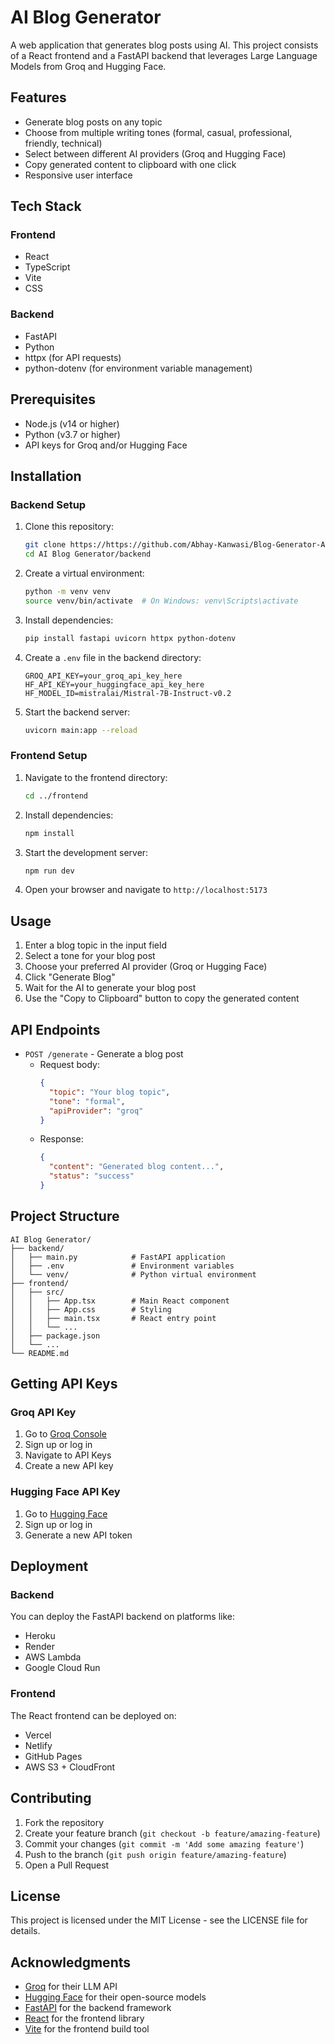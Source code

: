 # AI Blog Generator

A web application that generates blog posts using AI. This project consists of a React frontend and a FastAPI backend that leverages Large Language Models from Groq and Hugging Face.

## Features

- Generate blog posts on any topic
- Choose from multiple writing tones (formal, casual, professional, friendly, technical)
- Select between different AI providers (Groq and Hugging Face)
- Copy generated content to clipboard with one click
- Responsive user interface

## Tech Stack

### Frontend
- React
- TypeScript
- Vite
- CSS

### Backend
- FastAPI
- Python
- httpx (for API requests)
- python-dotenv (for environment variable management)

## Prerequisites

- Node.js (v14 or higher)
- Python (v3.7 or higher)
- API keys for Groq and/or Hugging Face

## Installation

### Backend Setup

1. Clone this repository:
   ```bash
   git clone https://https://github.com/Abhay-Kanwasi/Blog-Generator-AI.git
   cd AI Blog Generator/backend
   ```

2. Create a virtual environment:
   ```bash
   python -m venv venv
   source venv/bin/activate  # On Windows: venv\Scripts\activate
   ```

3. Install dependencies:
   ```bash
   pip install fastapi uvicorn httpx python-dotenv
   ```

4. Create a `.env` file in the backend directory:
   ```
   GROQ_API_KEY=your_groq_api_key_here
   HF_API_KEY=your_huggingface_api_key_here
   HF_MODEL_ID=mistralai/Mistral-7B-Instruct-v0.2
   ```

5. Start the backend server:
   ```bash
   uvicorn main:app --reload
   ```

### Frontend Setup

1. Navigate to the frontend directory:
   ```bash
   cd ../frontend
   ```

2. Install dependencies:
   ```bash
   npm install
   ```

3. Start the development server:
   ```bash
   npm run dev
   ```

4. Open your browser and navigate to `http://localhost:5173`

## Usage

1. Enter a blog topic in the input field
2. Select a tone for your blog post
3. Choose your preferred AI provider (Groq or Hugging Face)
4. Click "Generate Blog"
5. Wait for the AI to generate your blog post
6. Use the "Copy to Clipboard" button to copy the generated content

## API Endpoints

- `POST /generate` - Generate a blog post
  - Request body:
    ```json
    {
      "topic": "Your blog topic",
      "tone": "formal",
      "apiProvider": "groq"
    }
    ```
  - Response:
    ```json
    {
      "content": "Generated blog content...",
      "status": "success"
    }
    ```

## Project Structure

```
AI Blog Generator/
├── backend/
│   ├── main.py            # FastAPI application
│   ├── .env               # Environment variables
│   └── venv/              # Python virtual environment
├── frontend/
│   ├── src/
│   │   ├── App.tsx        # Main React component
│   │   ├── App.css        # Styling
│   │   ├── main.tsx       # React entry point
│   │   └── ...
│   ├── package.json
│   └── ...
└── README.md
```

## Getting API Keys

### Groq API Key
1. Go to [Groq Console](https://console.groq.com)
2. Sign up or log in
3. Navigate to API Keys
4. Create a new API key

### Hugging Face API Key
1. Go to [Hugging Face](https://huggingface.co/settings/tokens)
2. Sign up or log in
3. Generate a new API token

## Deployment

### Backend
You can deploy the FastAPI backend on platforms like:
- Heroku
- Render
- AWS Lambda
- Google Cloud Run

### Frontend
The React frontend can be deployed on:
- Vercel
- Netlify
- GitHub Pages
- AWS S3 + CloudFront

## Contributing

1. Fork the repository
2. Create your feature branch (`git checkout -b feature/amazing-feature`)
3. Commit your changes (`git commit -m 'Add some amazing feature'`)
4. Push to the branch (`git push origin feature/amazing-feature`)
5. Open a Pull Request

## License

This project is licensed under the MIT License - see the LICENSE file for details.

## Acknowledgments

- [Groq](https://groq.com/) for their LLM API
- [Hugging Face](https://huggingface.co/) for their open-source models
- [FastAPI](https://fastapi.tiangolo.com/) for the backend framework
- [React](https://reactjs.org/) for the frontend library
- [Vite](https://vitejs.dev/) for the frontend build tool